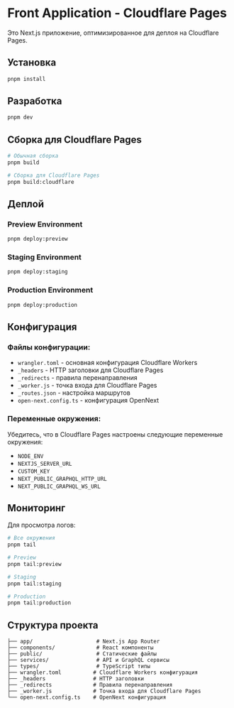 # Front Application - Cloudflare Pages

Это Next.js приложение, оптимизированное для деплоя на Cloudflare Pages.

## Установка

```bash
pnpm install
```

## Разработка

```bash
pnpm dev
```

## Сборка для Cloudflare Pages

```bash
# Обычная сборка
pnpm build

# Сборка для Cloudflare Pages
pnpm build:cloudflare
```

## Деплой

### Preview Environment
```bash
pnpm deploy:preview
```

### Staging Environment
```bash
pnpm deploy:staging
```

### Production Environment
```bash
pnpm deploy:production
```

## Конфигурация

### Файлы конфигурации:

- `wrangler.toml` - основная конфигурация Cloudflare Workers
- `_headers` - HTTP заголовки для Cloudflare Pages
- `_redirects` - правила перенаправления
- `_worker.js` - точка входа для Cloudflare Pages
- `_routes.json` - настройка маршрутов
- `open-next.config.ts` - конфигурация OpenNext

### Переменные окружения:

Убедитесь, что в Cloudflare Pages настроены следующие переменные окружения:

- `NODE_ENV`
- `NEXTJS_SERVER_URL`
- `CUSTOM_KEY`
- `NEXT_PUBLIC_GRAPHQL_HTTP_URL`
- `NEXT_PUBLIC_GRAPHQL_WS_URL`

## Мониторинг

Для просмотра логов:

```bash
# Все окружения
pnpm tail

# Preview
pnpm tail:preview

# Staging
pnpm tail:staging

# Production
pnpm tail:production
```

## Структура проекта

```
├── app/                    # Next.js App Router
├── components/             # React компоненты
├── public/                 # Статические файлы
├── services/               # API и GraphQL сервисы
├── types/                  # TypeScript типы
├── wrangler.toml          # Cloudflare Workers конфигурация
├── _headers               # HTTP заголовки
├── _redirects             # Правила перенаправления
├── _worker.js             # Точка входа для Cloudflare Pages
└── open-next.config.ts    # OpenNext конфигурация
```
